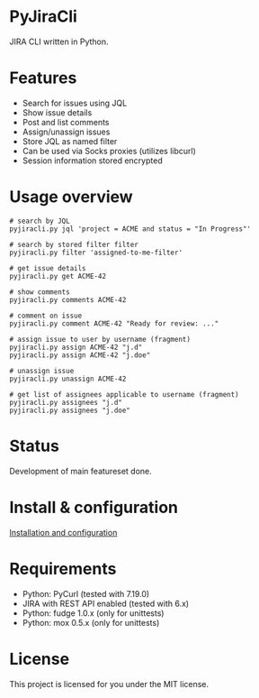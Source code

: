 
# PyJiraCli

JIRA CLI written in Python.

# Features

- Search for issues using JQL
- Show issue details
- Post and list comments
- Assign/unassign issues
- Store JQL as named filter
- Can be used via Socks proxies (utilizes libcurl)
- Session information stored encrypted


# Usage overview


```
# search by JQL
pyjiracli.py jql 'project = ACME and status = "In Progress"'

# search by stored filter filter
pyjiracli.py filter 'assigned-to-me-filter'

# get issue details
pyjiracli.py get ACME-42

# show comments
pyjiracli.py comments ACME-42

# comment on issue
pyjiracli.py comment ACME-42 "Ready for review: ..."

# assign issue to user by username (fragment)
pyjiracli.py assign ACME-42 "j.d"
pyjiracli.py assign ACME-42 "j.doe"

# unassign issue
pyjiracli.py unassign ACME-42

# get list of assignees applicable to username (fragment)
pyjiracli.py assignees "j.d"
pyjiracli.py assignees "j.doe"

```

# Status

Development of main featureset done.



# Install & configuration

[Installation and configuration](install.md)



# Requirements

- Python: PyCurl (tested with 7.19.0)
- JIRA with REST API enabled (tested with 6.x)
- Python: fudge 1.0.x (only for unittests)
- Python: mox 0.5.x (only for unittests)

# License

This project is licensed for you under the MIT license.

